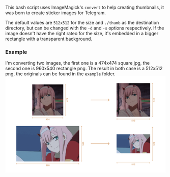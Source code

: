 This bash script uses ImageMagick's `convert` to help creating thumbnails, it was born to create sticker images for Telegram.

The default values are `512x512` for the size and `./thumb` as the destination directory, but can be changed with the `-d` and `-s` options respectively. If the image doesn't have the right rateo for the size, it's embedded in a bigger rectangle with a transparent background.

### Example
I'm converting two images, the first one is a 474x474 square jpg, the second one is 960x540 rectangle png. The result in both case is a 512x512 png, the originals can be found in the `example` folder.
![Example](example/zerotwo.png)
